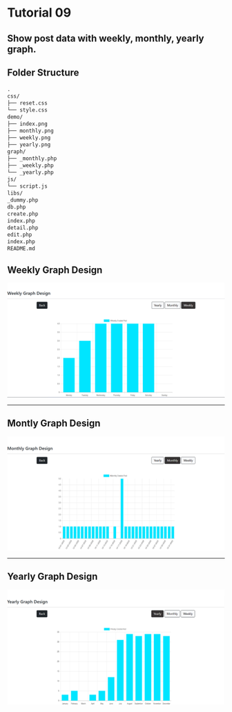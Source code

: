 # Tutorial 09

## Show post data with weekly, monthly, yearly graph.

## Folder Structure
```
.
css/
├── reset.css
└── style.css
demo/
├── index.png
├── monthly.png
├── weekly.png
├── yearly.png
graph/
├── _monthly.php
├── _weekly.php
└── _yearly.php
js/
└── script.js
libs/
_dummy.php
db.php
create.php
index.php
detail.php
edit.php
index.php
README.md
```

## Weekly Graph Design
![weekly.png](demo/weekly.png)

<hr>

## Montly Graph Design
![monthly.png](demo/monthly.png)

<hr>

## Yearly Graph Design
![yearly.png](demo/yearly.png)

